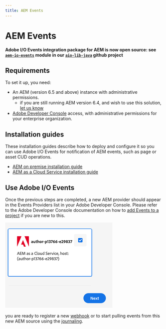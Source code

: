 ```yaml
---
title: AEM Events
---
```


# AEM Events

**Adobe I/O Events integration package for AEM is now open source:
see [`aem-io-events`](https://github.com/adobe/aio-lib-java/tree/main/aem/aio_aem_events) module
in our [`aio-lib-java`](https://github.com/adobe/aio-lib-java) github project**

## Requirements
To set it up, you need:

* An AEM (version 6.5 and above) instance with administrative permissions. 
  * if you are still running AEM version 6.4, and wish to use this solution, [let us know](https://github.com/adobe/aio-lib-java/issues/104)
* [Adobe Developer Console](/console) access, with administrative permissions for your enterprise organization.

## Installation guides
These installation guides describe how to deploy and configure it so you can use Adobe I/O Events
for notification of AEM events, such as page or asset CUD operations.
* [AEM on premise installation guide](../aem/aem_on_premise_install.md)
* [AEM as a Cloud Service installation guide](../aem/aem_skyline_install.md)

## Use Adobe I/O Events
Once the previous steps are completed, a new AEM provider should appear in the Events Providers list in your Adobe Developer Console.
Please refer to the Adobe Developer Console documentation on how to [add Events to a project](/developer-console/docs/guides/services/services-add-event/) if you are new to this.

![Adobe Developer Console showing an AEM Events Provider](../../img/add_skyline_event_provider.png "Adobe Developer Console showing an AEM Events Provider")

you are ready to register a new [webhook](../../index.md) 
or to start pulling events from this new AEM source using the [journaling](../../journaling_intro.md).



